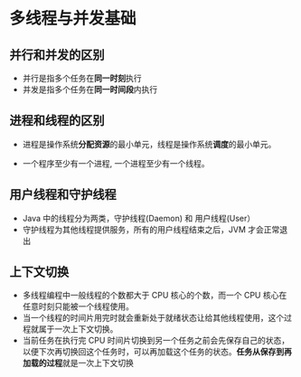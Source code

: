 # 多线程与并发基础

## 并行和并发的区别

- 并行是指多个任务在**同一时刻**执行
- 并发是指多个任务在**同一时间段**内执行

## 进程和线程的区别

- 进程是操作系统**分配资源**的最小单元，线程是操作系统**调度**的最小单元。

- 一个程序至少有一个进程, 一个进程至少有一个线程。

## 用户线程和守护线程

- Java 中的线程分为两类，守护线程(Daemon) 和 用户线程(User）
- 守护线程为其他线程提供服务，所有的用户线程结束之后，JVM 才会正常退出

## 上下文切换

- 多线程编程中一般线程的个数都大于 CPU 核心的个数，而一个 CPU 核心在任意时刻只能被一个线程使用。
- 当一个线程的时间片用完时就会重新处于就绪状态让给其他线程使用，这个过程就属于一次上下文切换。
- 当前任务在执行完 CPU 时间片切换到另一个任务之前会先保存自己的状态，以便下次再切换回这个任务时，可以再加载这个任务的状态。**任务从保存到再加载的过程**就是一次上下文切换


